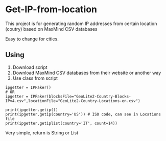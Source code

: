 # Get-IP-from-location

This project is for generating random IP addresses from certain location (coutry) based on MaxMind CSV databases

Easy to change for cities. 

## Using

1. Download script
2. Download MaxMind CSV databases from their website or another way
3. Use class from script

```
ipgetter = IPFaker()
# OR
ipgetter = IPFaker(blocksFile="GeoLite2-Country-Blocks-IPv4.csv",locationFile="GeoLite2-Country-Locations-en.csv")

print(ipgetter.getip())
print(ipgetter.getip(country='US')) # ISO code, can see in Locations file
print(ipgetter.getiplist(country='IT', count=14))

```

Very simple, return is String or List
